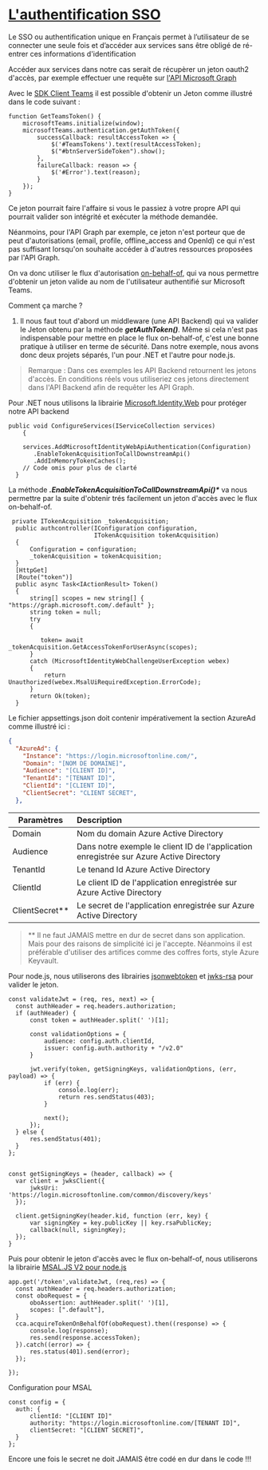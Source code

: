 # [L'authentification SSO](https://docs.microsoft.com/fr-fr/microsoftteams/platform/tabs/how-to/authentication/auth-aad-sso)


Le SSO ou authentification unique en Français permet à l’utilisateur de se connecter une seule fois et d’accéder aux services sans être obligé de ré-entrer ces informations d'identification

Accéder aux services dans notre cas serait de récupèrer un jeton oauth2 d'accès, par exemple effectuer une requête sur [l'API Microsoft Graph](https://docs.microsoft.com/fr-fr/graph/api/overview?view=graph-rest-1.0)

Avec le [SDK Client Teams](https://docs.microsoft.com/fr-fr/javascript/api/overview/msteams-client?view=msteams-client-js-latest) il est possible d'obtenir un Jeton comme illustré dans le code suivant :

```JS
function GetTeamsToken() {
    microsoftTeams.initialize(window);
    microsoftTeams.authentication.getAuthToken({
        successCallback: resultAccessToken => {
            $('#TeamsTokens').text(resultAccessToken);
            $("#btnServerSideToken").show();
        },
        failureCallback: reason => {
            $('#Error').text(reason);                   
        }
    });
}
```

Ce jeton pourrait faire l'affaire si vous le passiez à votre propre API qui pourrait valider son intégrité et exécuter la méthode demandée. 

Néanmoins, pour l'API Graph par exemple, ce jeton n'est porteur que de peut d'autorisations (email, profile, offline_access and OpenId) ce qui n'est pas suffisant lorsqu'on souhaite accéder à d'autres ressources proposées par l'API Graph.

On va donc utiliser le flux d'autorisation [on-behalf-of](https://docs.microsoft.com/fr-fr/azure/active-directory/develop/v2-oauth2-on-behalf-of-flow), qui va nous permettre d'obtenir un jeton valide au nom de l'utilisateur authentifié sur Microsoft Teams.

Comment ça marche ?

1. Il nous faut tout d'abord un middleware (une API Backend) qui va valider le Jeton obtenu par la méthode **_getAuthToken()_**. Même si cela n'est pas indispensable pour mettre en place le flux on-behalf-of, c'est une bonne pratique à utiliser en terme de sécurité.
Dans notre exemple, nous avons donc deux projets séparés, l'un pour .NET et l'autre pour node.js.

>Remarque : Dans ces exemples les API Backend retournent les jetons d'accès. En conditions réels vous utiliseriez ces jetons directement dans l'API Backend afin de requêter les API Graph.

Pour .NET nous utilisons la librairie [Microsoft.Identity.Web](https://github.com/AzureAD/microsoft-identity-web) pour protéger notre API backend

```CSharp
public void ConfigureServices(IServiceCollection services)
    {
    
    services.AddMicrosoftIdentityWebApiAuthentication(Configuration)
       .EnableTokenAcquisitionToCallDownstreamApi()
       .AddInMemoryTokenCaches();
    // Code omis pour plus de clarté
  }
```

La méthode **_.EnableTokenAcquisitionToCallDownstreamApi()*_** va nous permettre par la suite d'obtenir trés facilement un jeton d'accès avec le flux on-behalf-of.

```CSharp
 private ITokenAcquisition _tokenAcquisition;
  public authcontroller(IConfiguration configuration, 
                        ITokenAcquisition tokenAcquisition)
  {
      Configuration = configuration;
      _tokenAcquisition = tokenAcquisition;
  }
  [HttpGet]
  [Route("token")]
  public async Task<IActionResult> Token()
  {      
      string[] scopes = new string[] { "https://graph.microsoft.com/.default" };
      string token = null;
      try
      {
          
         token= await _tokenAcquisition.GetAccessTokenForUserAsync(scopes);
      }
      catch (MicrosoftIdentityWebChallengeUserException webex)
      {
          return Unauthorized(webex.MsalUiRequiredException.ErrorCode);
      }
      return Ok(token);
  }

```

Le fichier appsettings.json doit contenir impérativement la section AzureAd comme illustré ici :

```JSON
{
  "AzureAd": {
    "Instance": "https://login.microsoftonline.com/",
    "Domain": "[NOM DE DOMAINE]",
    "Audience": "[CLIENT ID]", 
    "TenantId": "[TENANT ID]", 
    "ClientId": "[CLIENT ID]", 
    "ClientSecret": "CLIENT SECRET",    
  },

```

| Paramètres| Description |
| ------------- |:-------------|
| Domain | Nom du domain Azure Active Directory |
| Audience | Dans notre exemple le client ID de l'application enregistrée sur Azure Active Directory |
| TenantId | Le tenand Id Azure Active Directory |
| ClientId | Le client ID de l'application enregistrée sur Azure Active Directory |
| ClientSecret** | Le secret de l'application enregistrée sur Azure Active Directory |

>** Il ne faut JAMAIS mettre en dur de secret dans son application. Mais pour des raisons de simplicité ici je l'accepte. Néanmoins il est préférable d'utiliser des artifices comme des coffres forts, style Azure Keyvault.

Pour node.js, nous utiliserons des librairies [jsonwebtoken](https://www.npmjs.com/package/jsonwebtoken) et [jwks-rsa](https://www.npmjs.com/package/jwks-rsa) pour valider le jeton.

```JS
const validateJwt = (req, res, next) => {
  const authHeader = req.headers.authorization;
  if (authHeader) {
      const token = authHeader.split(' ')[1];

      const validationOptions = {
          audience: config.auth.clientId,
          issuer: config.auth.authority + "/v2.0"
      }

      jwt.verify(token, getSigningKeys, validationOptions, (err, payload) => {
          if (err) {
              console.log(err);
              return res.sendStatus(403);
          }

          next();
      });
  } else {
      res.sendStatus(401);
  }
};


const getSigningKeys = (header, callback) => {
  var client = jwksClient({
      jwksUri: 'https://login.microsoftonline.com/common/discovery/keys'
  });

  client.getSigningKey(header.kid, function (err, key) {
      var signingKey = key.publicKey || key.rsaPublicKey;
      callback(null, signingKey);
  });
}
```

Puis pour obtenir le jeton d'accès avec le flux on-behalf-of, nous utiliserons la librairie [MSAL.JS V2 pour node.js](https://www.npmjs.com/package/@azure/msal-node)

```JS
app.get('/token',validateJwt, (req,res) => {
  const authHeader = req.headers.authorization;
  const oboRequest = {
      oboAssertion: authHeader.split(' ')[1],
      scopes: [".default"],
  }
  cca.acquireTokenOnBehalfOf(oboRequest).then((response) => {
      console.log(response);
      res.send(response.accessToken);      
  }).catch((error) => {
      res.status(401).send(error);
  });

});
```

Configuration pour MSAL 

```JS
const config = {
  auth: {
      clientId: "[CLIENT ID]"
      authority: "https://login.microsoftonline.com/[TENANT ID]", 
      clientSecret: "[CLIENT SECRET]",
  }
};
```

Encore une fois le secret ne doit JAMAIS être codé en dur dans le code !!!


